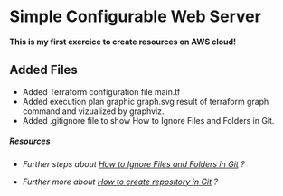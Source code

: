 # Simple Configurable Web Server
**This is my first exercice to create resources on AWS cloud!**
## Added Files
* Added Terraform configuration file main.tf
* Added execution plan graphic graph.svg result of terraform graph command and vizualized by graphviz.
* Added .gitignore file to show How to Ignore Files and Folders in Git.
##### Resources
* *<p>Further steps about <a href="https://www.freecodecamp.org/news/gitignore-file-how-to-ignore-files-and-folders-in-git/" target="_blank" rel="noopener noreferrer">How to Ignore Files and Folders in Git</a> ?</p>*
* *<p>Further more about <a href="https://www.atlassian.com/fr/git/tutorials/setting-up-a-repository/" target="_blank" rel="noopener noreferrer">How to create repository in Git</a> ?</p>*
